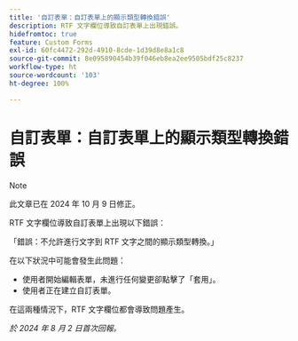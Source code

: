 ```yaml
---
title: '自訂表單：自訂表單上的顯示類型轉換錯誤'
description: RTF 文字欄位導致自訂表單上出現錯誤。
hidefromtoc: true
feature: Custom Forms
exl-id: 60fc4472-292d-4910-8cde-1d39d8e8a1c8
source-git-commit: 8e095890454b39f046eb8ea2ee9505bdf25c8237
workflow-type: ht
source-wordcount: '103'
ht-degree: 100%

---
```


# 自訂表單：自訂表單上的顯示類型轉換錯誤

>[!NOTE]
>
>此文章已在 2024 年 10 月 9 日修正。

RTF 文字欄位導致自訂表單上出現以下錯誤：

「錯誤：不允許進行文字到 RTF 文字之間的顯示類型轉換。」

在以下狀況中可能會發生此問題：

* 使用者開始編輯表單，未進行任何變更卻點擊了「套用」。
* 使用者正在建立自訂表單。

在這兩種情況下，RTF 文字欄位都會導致問題產生。

_於 2024 年 8 月 2 日首次回報。_
